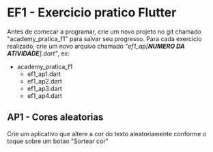 # EF1 - Exercicio pratico Flutter

Antes de comecar a programar, crie um novo projeto no git chamado "academy_pratica_f1" para salvar seu progresso. Para
cada exercicio realizado, crie um novo arquivo chamado _"ef1_ap[**NUMERO DA ATIVIDADE**].dart"_, ex:

- academy_pratica_f1
    - ef1_ap1.dart
    - ef1_ap2.dart
    - ef1_ap3.dart
    - ef1_ap4.dart

## AP1 - Cores aleatorias

Crie um aplicativo que altere a cor do texto aleatoriamente conforme o toque sobre um botao "Sortear cor" 